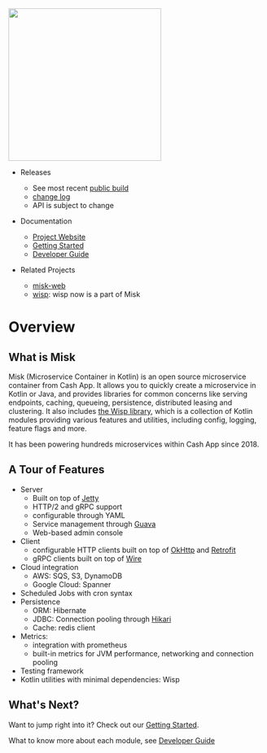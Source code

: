 <img src="https://github.com/cashapp/misk/raw/master/misk.png" width="300">


* Releases
  * See most recent [public build][snap]
  * [change log][changelog]
  * API is subject to change

* Documentation
  * [Project Website][misk]
  * [Getting Started](./docs/getting-started.md)
  * [Developer Guide](./docs/developer-guide.md)

* Related Projects
  * [misk-web][miskweb]
  * [wisp][wisp]: wisp now is a part of Misk
 

# Overview
## What is Misk
Misk (Microservice Container in Kotlin) is an open source microservice container from Cash App.
It allows you to quickly create a microservice in Kotlin or Java, and provides libraries for common
concerns like serving endpoints, caching, queueing, persistence, distributed leasing and clustering.
It also includes [the Wisp library](./wisp/README.md), which is a collection of Kotlin modules
providing various features and utilities, including config, logging, feature flags and more.

It has been powering hundreds microservices within Cash App since 2018.

## A Tour of Features
* Server
  * Built on top of [Jetty](https://eclipse.dev/jetty/)
  * HTTP/2 and gRPC support
  * configurable through YAML
  * Service management through [Guava](https://github.com/google/guava/wiki/ServiceExplained)
  * Web-based admin console
* Client
  * configurable HTTP clients built on top of [OkHttp](https://github.com/square/okhttp)
    and [Retrofit](https://github.com/square/retrofit)
  * gRPC clients built on top of [Wire](https://github.com/square/wire)
* Cloud integration
  * AWS: SQS, S3, DynamoDB
  * Google Cloud: Spanner
* Scheduled Jobs with cron syntax
* Persistence
  * ORM: Hibernate
  * JDBC: Connection pooling through [Hikari](https://github.com/brettwooldridge/HikariCP)
  * Cache: redis client
* Metrics:
  * integration with prometheus
  * built-in metrics for JVM performance, networking and connection pooling
* Testing framework
* Kotlin utilities with minimal dependencies: Wisp

## What's Next?
Want to jump right into it? Check out our [Getting Started](./docs/getting-started.md).

What to know more about each module, see [Developer Guide](./docs/developer-guide.md) 

[changelog]: http://cashapp.github.io/misk/changelog/
[misk]: https://cashapp.github.io/misk/
[miskweb]: https://cashapp.github.io/misk-web/
[snap]: https://mvnrepository.com/artifact/com.squareup.misk/misk
[wisp]: https://github.com/cashapp/wisp
